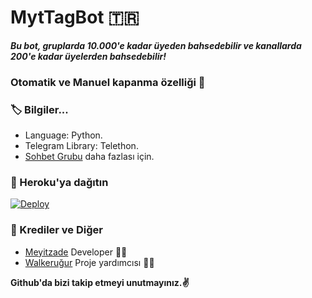 # MytTagBot 🇹🇷
_**Bu bot, gruplarda 10.000'e kadar üyeden bahsedebilir ve kanallarda 200'e kadar üyelerden bahsedebilir!**_
### Otomatik ve Manuel kapanma özelliği 🤗

### 🏷 Bilgiler... 
- Language: Python.
- Telegram Library: Telethon.
- [Sohbet Grubu](https://t.me/sohbetimuhabbetsokagi) daha fazlası için. 

### 🚀 Heroku'ya dağıtın
[![Deploy](https://www.herokucdn.com/deploy/button.svg)](https://heroku.com/deploy?template=https://github.com/Gergin3545/gerginuser35)

### 🎯 Krediler ve Diğer
- [Meyitzade](https://github.com/Gergin3545/gerginuser35) Developer 👨‍💻
- [Walkeruğur](https://t.me/GERGINBIOM) Proje yardımcısı 👨‍💻

**Github'da bizi takip etmeyi unutmayınız.✌️**
